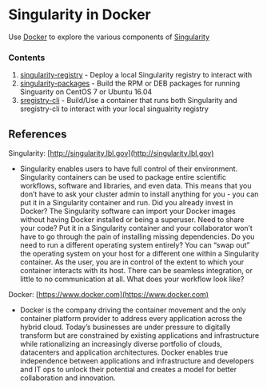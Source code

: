 # Singularity in Docker

Use [Docker](https://www.docker.com) to explore the various components of [Singularity](http://singularity.lbl.gov)

### Contents

1. [singularity-registry](singularity-registry) - Deploy a local Singularity registry to interact with
2. [singularity-packages](singularity-packages) - Build the RPM or DEB packages for running Singuarity on CentOS 7 or Ubuntu 16.04
3. [sregistry-cli](sregistry-cli) - Build/Use a container that runs both Singularity and sregistry-cli to interact with your local singualrity registry

## References

Singularity: [http://singularity.lbl.gov](http://singularity.lbl.gov)

- Singularity enables users to have full control of their environment. Singularity containers can be used to package entire scientific workflows, software and libraries, and even data. This means that you don’t have to ask your cluster admin to install anything for you - you can put it in a Singularity container and run. Did you already invest in Docker? The Singularity software can import your Docker images without having Docker installed or being a superuser. Need to share your code? Put it in a Singularity container and your collaborator won’t have to go through the pain of installing missing dependencies. Do you need to run a different operating system entirely? You can “swap out” the operating system on your host for a different one within a Singularity container. As the user, you are in control of the extent to which your container interacts with its host. There can be seamless integration, or little to no communication at all. What does your workflow look like?

Docker: [https://www.docker.com](https://www.docker.com)

- Docker is the company driving the container movement and the only container platform provider to address every application across the hybrid cloud. Today’s businesses are under pressure to digitally transform but are constrained by existing applications and infrastructure while rationalizing an increasingly diverse portfolio of clouds, datacenters and application architectures. Docker enables true independence between applications and infrastructure and developers and IT ops to unlock their potential and creates a model for better collaboration and innovation.
